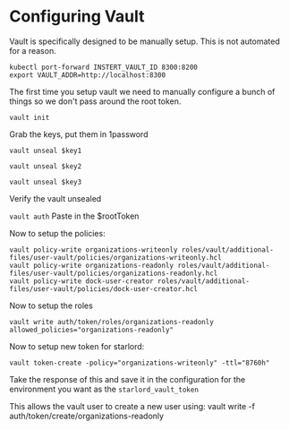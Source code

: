 # Configuring Vault

Vault is specifically designed to be manually setup. This is not automated for a reason.

```
kubectl port-forward INSTERT_VAULT_ID 8300:8200
export VAULT_ADDR=http://localhost:8300
```

The first time you setup vault we need to manually configure a bunch
of things so we don't pass around the root token.

`vault init`

Grab the keys, put them in 1password

`vault unseal $key1`

`vault unseal $key2`

`vault unseal $key3`

Verify the vault unsealed

`vault auth`
Paste in the $rootToken


Now to setup the policies:

```
vault policy-write organizations-writeonly roles/vault/additional-files/user-vault/policies/organizations-writeonly.hcl
vault policy-write organizations-readonly roles/vault/additional-files/user-vault/policies/organizations-readonly.hcl
vault policy-write dock-user-creator roles/vault/additional-files/user-vault/policies/dock-user-creator.hcl
```

Now to setup the roles

`vault write auth/token/roles/organizations-readonly allowed_policies="organizations-readonly"`

Now to setup new token for starlord:

`vault token-create -policy="organizations-writeonly" -ttl="8760h"`

Take the response of this and save it in the configuration for the environment you want as the `starlord_vault_token`

This allows the vault user to create a new user using:
vault write -f auth/token/create/organizations-readonly
